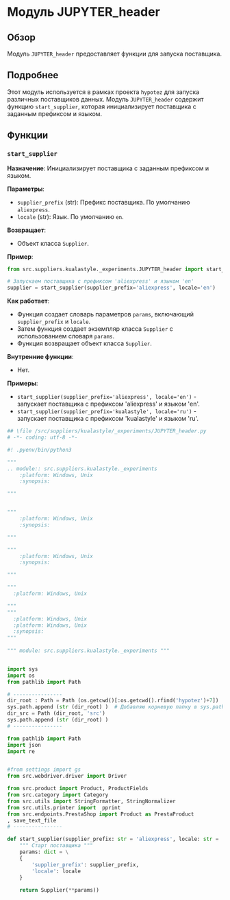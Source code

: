 # Модуль JUPYTER_header 

## Обзор

Модуль `JUPYTER_header` предоставляет функции для запуска поставщика. 

## Подробнее 

Этот модуль используется в рамках проекта `hypotez` для запуска различных поставщиков данных. Модуль `JUPYTER_header` содержит функцию `start_supplier`, которая инициализирует поставщика с заданным префиксом и языком. 

## Функции

### `start_supplier`

**Назначение**: Инициализирует поставщика с заданным префиксом и языком.

**Параметры**:
- `supplier_prefix` (str): Префикс поставщика. По умолчанию `aliexpress`.
- `locale` (str): Язык. По умолчанию `en`.

**Возвращает**: 
- Объект класса `Supplier`.

**Пример**:

```python
from src.suppliers.kualastyle._experiments.JUPYTER_header import start_supplier

# Запускаем поставщика с префиксом 'aliexpress' и языком 'en'
supplier = start_supplier(supplier_prefix='aliexpress', locale='en')
```

**Как работает**:
- Функция создает словарь параметров `params`, включающий `supplier_prefix` и `locale`.
- Затем функция создает экземпляр класса `Supplier` с использованием словаря `params`.
- Функция возвращает объект класса `Supplier`.

**Внутренние функции**: 
- Нет.

**Примеры**:
-  `start_supplier(supplier_prefix='aliexpress', locale='en')` - запускает поставщика с префиксом 'aliexpress' и языком 'en'.
- `start_supplier(supplier_prefix='kualastyle', locale='ru')` - запускает поставщика с префиксом 'kualastyle' и языком 'ru'.

```python
## \file /src/suppliers/kualastyle/_experiments/JUPYTER_header.py
# -*- coding: utf-8 -*-

#! .pyenv/bin/python3

"""
.. module:: src.suppliers.kualastyle._experiments 
	:platform: Windows, Unix
	:synopsis:

"""


"""
	:platform: Windows, Unix
	:synopsis:

"""

"""
	:platform: Windows, Unix
	:synopsis:

"""

"""
  :platform: Windows, Unix

"""
"""
  :platform: Windows, Unix
  :platform: Windows, Unix
  :synopsis:
"""
  
""" module: src.suppliers.kualastyle._experiments """


import sys
import os
from pathlib import Path

# ----------------
dir_root : Path = Path (os.getcwd()[:os.getcwd().rfind('hypotez')+7])
sys.path.append (str (dir_root) )  # Добавляю корневую папку в sys.path
dir_src = Path (dir_root, 'src')
sys.path.append (str (dir_root) ) 
# ----------------

from pathlib import Path
import json
import re


#from settings import gs
from src.webdriver.driver import Driver

from src.product import Product, ProductFields
from src.category import Category
from src.utils import StringFormatter, StringNormalizer
from src.utils.printer import  pprint
from src.endpoints.PrestaShop import Product as PrestaProduct
, save_text_file
# ----------------

def start_supplier(supplier_prefix: str = 'aliexpress', locale: str = 'en' ):
    """ Старт поставщика """
    params: dict = \
    {
        'supplier_prefix': supplier_prefix,
        'locale': locale
    }
    
    return Supplier(**params))